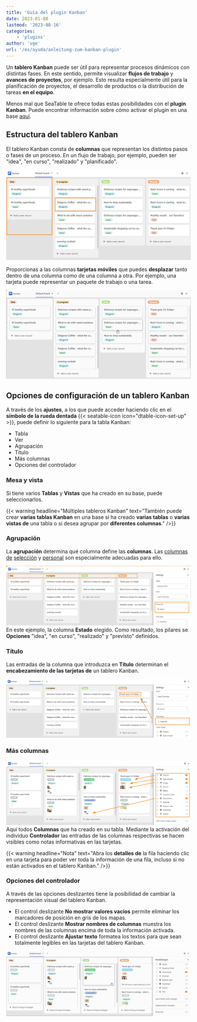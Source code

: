 ```yaml
---
title: 'Guía del plugin Kanban'
date: 2023-01-08
lastmod: '2023-08-16'
categories:
    - 'plugins'
author: 'vge'
url: '/es/ayuda/anleitung-zum-kanban-plugin'
---
```


Un **tablero Kanban** puede ser útil para representar procesos dinámicos con distintas fases. En este sentido, permite visualizar **flujos de trabajo** y **avances de proyectos**, por ejemplo. Esto resulta especialmente útil para la planificación de proyectos, el desarrollo de productos o la distribución de tareas **en el equipo**.

Menos mal que SeaTable te ofrece todas estas posibilidades con el **plugin Kanban**. Puede encontrar información sobre cómo activar el plugin en una base [aquí](https://seatable.io/es/docs/arbeiten-mit-plugins/aktivieren-eines-plugins-in-einer-base/).

## Estructura del tablero Kanban

El tablero Kanban consta de **columnas** que representan los distintos pasos o fases de un proceso. En un flujo de trabajo, por ejemplo, pueden ser "idea", "en curso", "realizado" y "planificado".

![Complemento Kanban](images/Kanban.png)

Proporcionas a las columnas **tarjetas móviles** que puedes **desplazar** tanto dentro de una columna como de una columna a otra. Por ejemplo, una tarjeta puede representar un paquete de trabajo o una tarea.

![Turnos Kanban](images/kanban.gif)

## Opciones de configuración de un tablero Kanban

A través de los **ajustes**, a los que puede acceder haciendo clic en el **símbolo de la rueda dentada** {{< seatable-icon icon="dtable-icon-set-up" >}}, puede definir lo siguiente para la tabla Kanban:

- Tabla
- Ver
- Agrupación
- Título
- Más columnas
- Opciones del controlador

### Mesa y vista

Si tiene varios **Tablas** y **Vistas** que ha creado en su base, puede seleccionarlos.

{{< warning  headline="Múltiples tableros Kanban"  text="También puede crear **varias tablas Kanban** en una base si ha creado **varias tablas** o **varias vistas de** una tabla o si desea agrupar por **diferentes columnas**." />}}

### Agrupación

La **agrupación** determina qué columna define las **columnas**. Las [columnas de](https://seatable.io/es/docs/datum-dauer-und-personen/die-spalte-mitarbeiter/) [selección](https://seatable.io/es/docs/auswahlspalten/anlegen-einer-einfachauswahl-spalte/) y [personal](https://seatable.io/es/docs/datum-dauer-und-personen/die-spalte-mitarbeiter/) son especialmente adecuadas para ello.

![Columnas del plugin Kanban](images/Saeulen.png)  
En este ejemplo, la columna **Estado** elegido. Como resultado, los pilares se **Opciones** "idea", "en curso", "realizado" y "previsto" definidos.

### Título

Las entradas de la columna que introduzca en **Título** determinan el **encabezamiento de las tarjetas de** un tablero Kanban.

![Kanban Plugin Título](images/titel-kanban.png)

### Más columnas

![Kanban plugin más ajustes](images/weitere-einsellungen-kanban.png)  
Aquí todos **Columnas** que ha creado en su tabla. Mediante la activación del individuo **Controlador** las entradas de las columnas respectivas se hacen visibles como notas informativas en las tarjetas.

{{< warning  headline="Nota"  text="Abra los **detalles de** la fila haciendo clic en una tarjeta para poder ver toda la información de una fila, incluso si no están activados en el tablero Kanban." />}}

### Opciones del controlador

A través de las opciones deslizantes tiene la posibilidad de cambiar la representación visual del tablero Kanban.

- El control deslizante **No mostrar valores vacíos** permite eliminar los marcadores de posición en gris de los mapas.
- El control deslizante **Mostrar nombres de columnas** muestra los nombres de las columnas encima de toda la información activada.
- El control deslizante **Ajustar texto** formatea los textos para que sean totalmente legibles en las tarjetas del tablero Kanban.

![Opciones de reglas del plugin Kanban](images/regleroptionen-kanban.gif)
